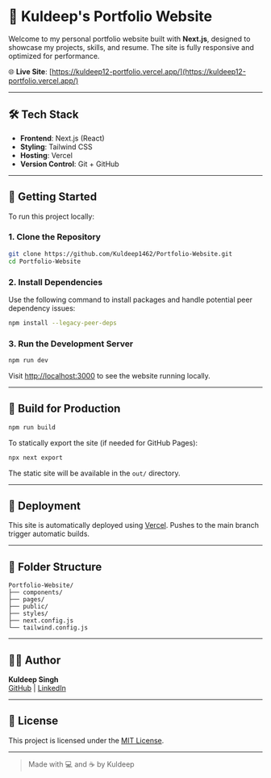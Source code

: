 # 🚀 Kuldeep's Portfolio Website

Welcome to my personal portfolio website built with **Next.js**, designed to showcase my projects, skills, and resume. The site is fully responsive and optimized for performance.

🌐 **Live Site**: [https://kuldeep12-portfolio.vercel.app/](https://kuldeep12-portfolio.vercel.app/)

---

## 🛠️ Tech Stack

- **Frontend**: Next.js (React)
- **Styling**: Tailwind CSS
- **Hosting**: Vercel
- **Version Control**: Git + GitHub

---

## 🚀 Getting Started

To run this project locally:

### 1. Clone the Repository

```bash
git clone https://github.com/Kuldeep1462/Portfolio-Website.git
cd Portfolio-Website
```

### 2. Install Dependencies

Use the following command to install packages and handle potential peer dependency issues:

```bash
npm install --legacy-peer-deps
```

### 3. Run the Development Server

```bash
npm run dev
```

Visit [http://localhost:3000](http://localhost:3000) to see the website running locally.

---

## 🔨 Build for Production

```bash
npm run build
```

To statically export the site (if needed for GitHub Pages):

```bash
npx next export
```

The static site will be available in the `out/` directory.

---

## 🧾 Deployment

This site is automatically deployed using [Vercel](https://vercel.com/). Pushes to the main branch trigger automatic builds.

---

## 📁 Folder Structure

```
Portfolio-Website/
├── components/
├── pages/
├── public/
├── styles/
├── next.config.js
└── tailwind.config.js
```

---

## 🙋‍♂️ Author

**Kuldeep Singh**  
[GitHub](https://github.com/Kuldeep1462) | [LinkedIn](https://www.linkedin.com/in/kuldeep1462/)

---

## 📄 License

This project is licensed under the [MIT License](LICENSE).

---

> Made with 💻 and ☕ by Kuldeep

